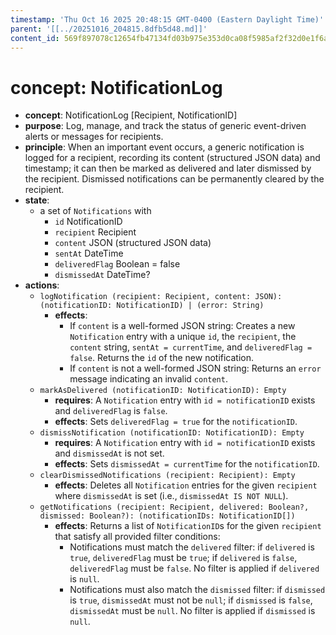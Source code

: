 ```yaml
---
timestamp: 'Thu Oct 16 2025 20:48:15 GMT-0400 (Eastern Daylight Time)'
parent: '[[../20251016_204815.8dfb5d48.md]]'
content_id: 569f897078c12654fb47134fd03b975e353d0ca08f5985af2f32d0e1f6ad2a1a
---
```


# concept: NotificationLog

* **concept**: NotificationLog \[Recipient, NotificationID]
* **purpose**: Log, manage, and track the status of generic event-driven alerts or messages for recipients.
* **principle**: When an important event occurs, a generic notification is logged for a recipient, recording its content (structured JSON data) and timestamp; it can then be marked as delivered and later dismissed by the recipient. Dismissed notifications can be permanently cleared by the recipient.
* **state**:
  * a set of `Notifications` with
    * `id` NotificationID
    * `recipient` Recipient
    * `content` JSON (structured JSON data)
    * `sentAt` DateTime
    * `deliveredFlag` Boolean = false
    * `dismissedAt` DateTime?
* **actions**:
  * `logNotification (recipient: Recipient, content: JSON): (notificationID: NotificationID) | (error: String)`
    * **effects**:
      * If `content` is a well-formed JSON string: Creates a new `Notification` entry with a unique `id`, the `recipient`, the `content` string, `sentAt = currentTime`, and `deliveredFlag = false`. Returns the `id` of the new notification.
      * If `content` is not a well-formed JSON string: Returns an `error` message indicating an invalid `content`.
  * `markAsDelivered (notificationID: NotificationID): Empty`
    * **requires**: A `Notification` entry with `id = notificationID` exists and `deliveredFlag` is `false`.
    * **effects**: Sets `deliveredFlag = true` for the `notificationID`.
  * `dismissNotification (notificationID: NotificationID): Empty`
    * **requires**: A `Notification` entry with `id = notificationID` exists and `dismissedAt` is not set.
    * **effects**: Sets `dismissedAt = currentTime` for the `notificationID`.
  * `clearDismissedNotifications (recipient: Recipient): Empty`
    * **effects**: Deletes all `Notification` entries for the given `recipient` where `dismissedAt` is set (i.e., `dismissedAt IS NOT NULL`).
  * `getNotifications (recipient: Recipient, delivered: Boolean?, dismissed: Boolean?): (notificationIDs: NotificationID[])`
    * **effects**: Returns a list of `NotificationID`s for the given `recipient` that satisfy all provided filter conditions:
      * Notifications must match the `delivered` filter: if `delivered` is `true`, `deliveredFlag` must be `true`; if `delivered` is `false`, `deliveredFlag` must be `false`. No filter is applied if `delivered` is `null`.
      * Notifications must also match the `dismissed` filter: if `dismissed` is `true`, `dismissedAt` must not be `null`; if `dismissed` is `false`, `dismissedAt` must be `null`. No filter is applied if `dismissed` is `null`.
